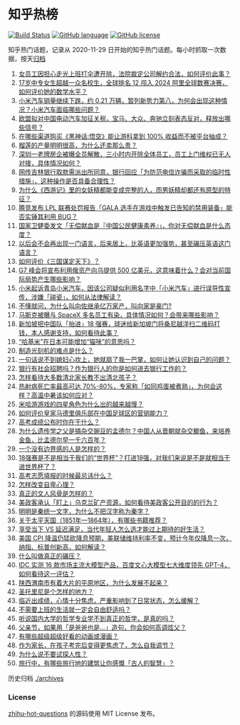 # 知乎热榜
[![Build Status](https://github.com/ToWeLong/zhihu-hot-questions/workflows/CI/badge.svg)](https://github.com/ToWeLong/zhihu-hot-questions/actions)
[![GitHub language](https://img.shields.io/badge/language-golang-orange.svg)](https://golang.org/)
[![GitHub license](https://img.shields.io/github/license/ToWeLong/zhihu-hot-questions)](https://github.com/ToWeLong/zhihu-hot-questions/blob/main/LICENSE)

知乎热门话题，记录从 2020-11-29 日开始的知乎热门话题。每小时抓取一次数据，按天[归档](./archives)

<!-- BEGIN -->

1. [女员工因担心走光上班打伞遭开除，法院裁定公司解约合法，如何评价此事？](https://www.zhihu.com/question/658710999)
1. [17岁中专女生超越一众名校生，全球排名 12 闯入 2024 阿里全球数赛决赛，如何评价她的数学水平？](https://www.zhihu.com/question/658799326)
1. [小米汽车销量继续下跌，约 0.21 万辆，暂列新势力第八，为何会出现这种情况？小米汽车面临哪些问题？](https://www.zhihu.com/question/658744622)
1. [欧盟拟对中国电动汽车加征关税，宝马、大众、奔驰立刻表态反对，释放出哪些信号？](https://www.zhihu.com/question/658786453)
1. [在哪些渠道购买《黑神话:悟空》能让游科拿到 100% 收益而不被平台抽成？](https://www.zhihu.com/question/658477919)
1. [榴莲的产量明明很高，为什么还卖那么贵？](https://www.zhihu.com/question/589135782)
1. [深圳一老牌房企被曝全员解散，三小时内开除全体员工，员工上门维权已无人对接，具体情况如何？](https://www.zhihu.com/question/658791621)
1. [网传吉林银行取款需派出所同意，银行回应「为防范电信诈骗而采取的临时性措施」，这种操作是否具备合理性？](https://www.zhihu.com/question/658785765)
1. [为什么《西游记》里的女妖精都能变成完整的人，而男妖精却都还有原型的特征？](https://www.zhihu.com/question/658507245)
1. [腾竞发布 LPL 联赛处罚报告「GALA 选手在游戏中触发已告知的禁用装备」能否实锤其利用 BUG？](https://www.zhihu.com/question/658734880)
1. [国家卫健委发文「无偿献血是『中国公民健康素养』」，你对无偿献血是什么态度？](https://www.zhihu.com/question/658787963)
1. [以后会不会再出现一门语言，后来居上，比英语更加强势，甚至碾压英语这门语言？](https://www.zhihu.com/question/584899431)
1. [如何评价《三国谋定天下》？](https://www.zhihu.com/question/658614369)
1. [G7 峰会将宣布利用俄资产向乌提供 500 亿美元，这意味着什么？会对当前国际局势产生哪些影响？](https://www.zhihu.com/question/658791501)
1. [小米起诉青岛小米汽车，因该公司疑似利用名字中「小米汽车」进行误导性宣传，涉嫌「碰瓷」，如何从法律解读？](https://www.zhihu.com/question/658704775)
1. [不懂就问，为什么叫向佐继承亿万家产，叫向家是豪门?](https://www.zhihu.com/question/402175804)
1. [马斯克被曝与 SpaceX 多名员工有染，具体情况如何？会带来哪些影响？](https://www.zhihu.com/question/658747804)
1. [新加坡把中国队「抬进」18 强赛，球迷给新加坡门将桑尼越洋扫二维码打钱，本人感谢支持，如何看待此事？](https://www.zhihu.com/question/658722568)
1. [“哈基米”在日本可能增加“猫咪”的意思吗？](https://www.zhihu.com/question/658206349)
1. [制造光刻机的难点是什么？](https://www.zhihu.com/question/652846809)
1. [一句话说不到媳妇心坎上，她就扇了我一巴掌，如何让她认识到自己的问题？](https://www.zhihu.com/question/658171434)
1. [银行有社会招聘吗？作为银行人的你是如何进去银行工作的？](https://www.zhihu.com/question/657238506)
1. [怎样看待大多数清北家长教不出清北孩子？](https://www.zhihu.com/question/658300440)
1. [热射病死亡率最高可达 70%-80%，专家称「如同鸡蛋被煮熟」，为何会这样？高温中暑该如何应对？](https://www.zhihu.com/question/658732138)
1. [米哈游游戏的四星角色为什么出的越来越慢？](https://www.zhihu.com/question/658337314)
1. [如何评价皇家马德里俱乐部在中国足球区的营销能力？](https://www.zhihu.com/question/658642017)
1. [高考成绩公布时你在干什么？](https://www.zhihu.com/question/658005311)
1. [为什么遗传学之父是搞杂交豌豆的孟德尔？中国人从晋朝就杂交鲫鱼，来培养金鱼，比孟德尔早一千六百年？](https://www.zhihu.com/question/658510842)
1. [一个没有边界感的人是怎样的？](https://www.zhihu.com/question/656384347)
1. [18强赛是不是相当于我们的“世界杯”？打进18强，对我们来说是不是就相当于进世界杯了？](https://www.zhihu.com/question/658729370)
1. [高考志愿填报的时候最忌讳什么？](https://www.zhihu.com/question/658082079)
1. [怎样改变自卑心理？](https://www.zhihu.com/question/354085258)
1. [真正的文人风骨是怎样的？](https://www.zhihu.com/question/560396374)
1. [美政客承认「盯上」乌克兰矿产资源，如何看待美政客公开目的的行为？](https://www.zhihu.com/question/658706689)
1. [明明是秦统一文字，为什么不把汉字称为秦字？](https://www.zhihu.com/question/655554871)
1. [关于太平天国（1851年—1864年），有哪些书籍推荐？](https://www.zhihu.com/question/657928975)
1. [享受当下 VS 延迟满足，当代年轻人怎么选才能过上期待的好生活？](https://www.zhihu.com/question/658750970)
1. [美国 CPI 降温仍猛砍降息预期，美联储维持利率不变，预计今年仅降息一次，纳指、标普创新高，如何解读？](https://www.zhihu.com/question/658791639)
1. [什么叫做真正的碾压？](https://www.zhihu.com/question/657532077)
1. [IDC 实测 16 款市场主流大模型产品，百度文心大模型七大维度领先 GPT-4，如何看待这一评估？](https://www.zhihu.com/question/658756631)
1. [陕西渭南市有着大片的平原地区，为什么发展不起来？](https://www.zhihu.com/question/440613841)
1. [圣托里尼是个怎样的地方？](https://www.zhihu.com/question/280262473)
1. [临近出成绩，心情十分焦虑，严重影响到了日常状态，怎么缓解？](https://www.zhihu.com/question/658169318)
1. [不需要上班的生活就一定会自由舒适吗？](https://www.zhihu.com/question/657535086)
1. [听说国内大学的哲学专业学不到真正的哲学，是真的吗？](https://www.zhihu.com/question/507020596)
1. [父亲节，如果用「是爸爸也是...」造句，你会如何高调炫父？](https://www.zhihu.com/question/658632731)
1. [有哪些超级超级好看的动画或漫画？](https://www.zhihu.com/question/321562809)
1. [作为家长，在孩子考完后变得更焦虑了，怎么自我调节？](https://www.zhihu.com/question/658169319)
1. [为什么说不要试探人性？](https://www.zhihu.com/question/561103298)
1. [旅行中，有哪些旅行地的建筑让你感慨「古人的智慧」？](https://www.zhihu.com/question/655211417)

<!-- END -->

历史归档 [./archives](./archives)


### License
[zhihu-hot-questions](https://github.com/towelong/zhihu-hot-questions) 的源码使用 MIT License 发布。